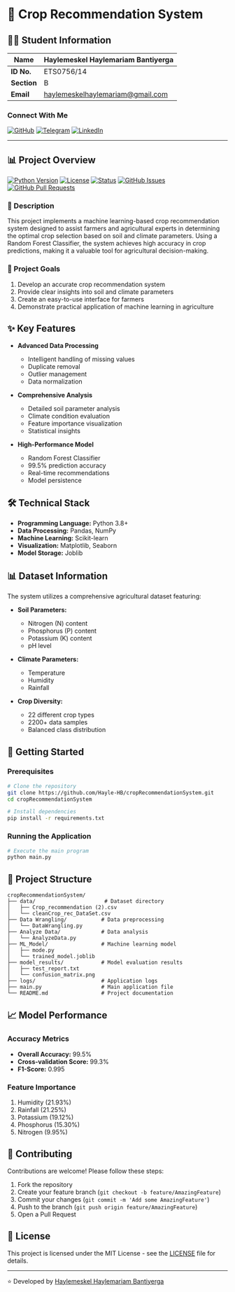 # 🌱 Crop Recommendation System

## 👨‍🎓 Student Information

| **Name**    | Haylemeskel Haylemariam Bantiyerga                                          |
| ----------- | --------------------------------------------------------------------------- |
| **ID No.**  | ETS0756/14                                                                  |
| **Section** | B                                                                           |
| **Email**   | [haylemeskelhaylemariam@gmail.com](mailto:haylemeskelhaylemariam@gmail.com) |

### Connect With Me

[![GitHub](https://img.shields.io/badge/GitHub-100000?style=for-the-badge&logo=github&logoColor=white)](https://github.com/Hayle-HB)
[![Telegram](https://img.shields.io/badge/Telegram-2CA5E0?style=for-the-badge&logo=telegram&logoColor=white)](https://t.me/Hayle_HB)
[![LinkedIn](https://img.shields.io/badge/LinkedIn-0077B5?style=for-the-badge&logo=linkedin&logoColor=white)](https://www.linkedin.com/in/haylemeskel-haylemariam-b9212b298/)

---

## 📊 Project Overview

[![Python Version](https://img.shields.io/badge/python-3.8%2B-blue)](https://www.python.org/downloads/)
[![License](https://img.shields.io/badge/license-MIT-green)](https://opensource.org/licenses/MIT)
[![Status](https://img.shields.io/badge/status-active-success.svg)]()
[![GitHub Issues](https://img.shields.io/github/issues/Hayle-HB/cropRecommendationSystem)](https://github.com/Hayle-HB/cropRecommendationSystem/issues)
[![GitHub Pull Requests](https://img.shields.io/badge/PRs-welcome-brightgreen.svg)](https://github.com/Hayle-HB/cropRecommendationSystem/pulls)

### 📝 Description

This project implements a machine learning-based crop recommendation system designed to assist farmers and agricultural experts in determining the optimal crop selection based on soil and climate parameters. Using a Random Forest Classifier, the system achieves high accuracy in crop predictions, making it a valuable tool for agricultural decision-making.

### 🎯 Project Goals

1. Develop an accurate crop recommendation system
2. Provide clear insights into soil and climate parameters
3. Create an easy-to-use interface for farmers
4. Demonstrate practical application of machine learning in agriculture

## ✨ Key Features

- **Advanced Data Processing**

  - Intelligent handling of missing values
  - Duplicate removal
  - Outlier management
  - Data normalization

- **Comprehensive Analysis**

  - Detailed soil parameter analysis
  - Climate condition evaluation
  - Feature importance visualization
  - Statistical insights

- **High-Performance Model**
  - Random Forest Classifier
  - 99.5% prediction accuracy
  - Real-time recommendations
  - Model persistence

## 🛠️ Technical Stack

- **Programming Language:** Python 3.8+
- **Data Processing:** Pandas, NumPy
- **Machine Learning:** Scikit-learn
- **Visualization:** Matplotlib, Seaborn
- **Model Storage:** Joblib

## 📊 Dataset Information

The system utilizes a comprehensive agricultural dataset featuring:

- **Soil Parameters:**

  - Nitrogen (N) content
  - Phosphorus (P) content
  - Potassium (K) content
  - pH level

- **Climate Parameters:**

  - Temperature
  - Humidity
  - Rainfall

- **Crop Diversity:**
  - 22 different crop types
  - 2200+ data samples
  - Balanced class distribution

## 🚀 Getting Started

### Prerequisites

```bash
# Clone the repository
git clone https://github.com/Hayle-HB/cropRecommendationSystem.git
cd cropRecommendationSystem

# Install dependencies
pip install -r requirements.txt
```

### Running the Application

```bash
# Execute the main program
python main.py
```

## 📁 Project Structure

```
cropRecommendationSystem/
├── data/                      # Dataset directory
│   ├── Crop_recommendation (2).csv
│   └── cleanCrop_rec_DataSet.csv
├── Data Wrangling/           # Data preprocessing
│   └── DataWrangling.py
├── Analyze Data/             # Data analysis
│   └── AnalyzeData.py
├── ML_Model/                 # Machine learning model
│   ├── mode.py
│   └── trained_model.joblib
├── model_results/            # Model evaluation results
│   ├── test_report.txt
│   └── confusion_matrix.png
├── logs/                     # Application logs
├── main.py                   # Main application file
└── README.md                 # Project documentation
```

## 📈 Model Performance

### Accuracy Metrics

- **Overall Accuracy:** 99.5%
- **Cross-validation Score:** 99.3%
- **F1-Score:** 0.995

### Feature Importance

1. Humidity (21.93%)
2. Rainfall (21.25%)
3. Potassium (19.12%)
4. Phosphorus (15.30%)
5. Nitrogen (9.95%)

## 🤝 Contributing

Contributions are welcome! Please follow these steps:

1. Fork the repository
2. Create your feature branch (`git checkout -b feature/AmazingFeature`)
3. Commit your changes (`git commit -m 'Add some AmazingFeature'`)
4. Push to the branch (`git push origin feature/AmazingFeature`)
5. Open a Pull Request

## 📄 License

This project is licensed under the MIT License - see the [LICENSE](LICENSE) file for details.

---

⭐️ Developed by [Haylemeskel Haylemariam Bantiyerga](https://github.com/Hayle-HB)
